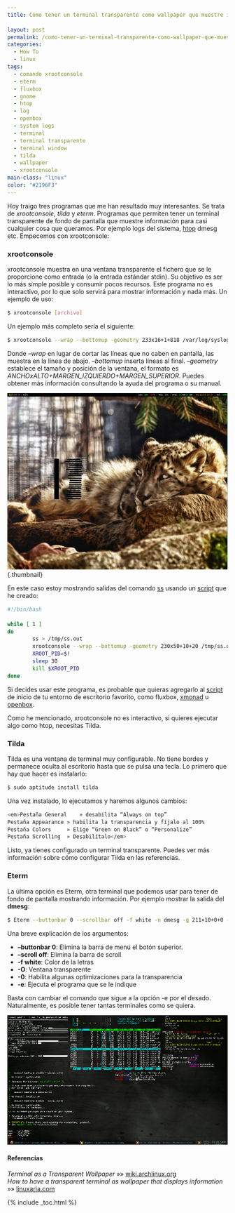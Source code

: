 ```yaml
---
title: Cómo tener un terminal transparente como wallpaper que muestre información

layout: post
permalink: /como-tener-un-terminal-transparente-como-wallpaper-que-muestre-informacion/
categories:
  - How To
  - linux
tags:
  - comando xrootconsole
  - eterm
  - fluxbox
  - gnome
  - htop
  - log
  - openbox
  - system logs
  - terminal
  - terminal transparente
  - terminal window
  - tilda
  - wallpaper
  - xrootconsole
main-class: "linux"
color: "#2196F3"
---
```

Hoy traigo tres programas que me han resultado muy interesantes. Se trata de *xrootconsole*, *tilda* y *eterm*. Programas que permiten tener un terminal transparente de fondo de pantalla que muestre información para casi cualquier cosa que queramos. Por ejemplo logs del sistema, [htop][1] dmesg etc. Empecemos con xrootconsole:  

<!--ad-->

### xrootconsole

xrootconsole muestra en una ventana transparente el fichero que se le proporcione como entrada (o la entrada estándar stdin). Su objetivo es ser lo más simple posible y consumir pocos recursos. Este programa no es interactivo, por lo que solo servirá para mostrar información y nada más. Un ejemplo de uso:

```bash
$ xrootconsole [archivo]

```

Un ejemplo más completo sería el siguiente:

```bash
$ xrootconsole --wrap --bottomup -geometry 233x16+1+818 /var/log/syslog &

```

Donde *&#8211;wrap* en lugar de cortar las líneas que no caben en pantalla, las muestra en la línea de abajo. *&#8211;bottomup* inserta líneas al final. *&#8211;geometry* establece el tamaño y posición de la ventana, el formato es *ANCHOxALTO+MARGEN\_IZQUIERDO+MARGEN\_SUPERIOR*. Puedes obtener más información consultando la ayuda del programa o su manual.

[<img src="/assets/img/2013/03/xroot-example-1024x817.jpg" alt="xroot example"   />][2]{.thumbnail}

En este caso estoy mostrando salidas del comando [ss][3] usando un [script][4] que he creado:

```bash
#!/bin/bash

while [ 1 ]
do
        ss > /tmp/ss.out
        xrootconsole --wrap --bottomup -geometry 230x50+10+20 /tmp/ss.out &
        XROOT_PID=$!
        sleep 30
        kill $XROOT_PID
done

```

Si decides usar este programa, es probable que quieras agregarlo al [script][4] de inicio de tu entorno de escritorio favorito, como fluxbox, [xmonad][5] u [openbox][6].

Como he mencionado, xrootconsole no es interactivo, si quieres ejecutar algo como htop, necesitas Tilda.

### Tilda

Tilda es una ventana de terminal muy configurable. No tiene bordes y permanece oculta al escritorio hasta que se pulsa una tecla. Lo primero que hay que hacer es instalarlo:

```bash
$ sudo aptitude install tilda

```

Una vez instalado, lo ejecutamos y haremos algunos cambios:

```bash
<em>Pestaña General    » desabilita “Always on top”
Pestaña Appearance » habilita la transparencia y fíjalo al 100%
Pestaña Colors     » Elige “Green on Black” o “Personalize”
Pestaña Scrolling  » Desabilítalo</em>

```

Listo, ya tienes configurado un terminal transparente. Puedes ver más información sobre cómo configurar Tilda en las referencias.

### Eterm

La última opción es Eterm, otra terminal que podemos usar para tener de fondo de pantalla mostrando información. Por ejemplo mostrar la salida del **dmesg**:

```bash
$ Eterm --buttonbar 0 --scrollbar off -f white -n dmesg -g 211×10+0+0 -O -0 -e watch --no-title -n10 -d 'dmesg | tail'

```

Una breve explicación de los argumentos:

  * **&#8211;buttonbar 0**: Elimina la barra de menú el botón superior.
  * **&#8211;scroll off**: Elimina la barra de scroll
  * **-f white**: Color de la letras
  * **-O**: Ventana transparente
  * **-0**: Habilita algunas optimizaciones para la transparencia
  * **-e**: Ejecuta el programa que se le indique

Basta con cambiar el comando que sigue a la opción -e por el desado. Naturalmente, es posible tener tantas terminales como se quiera.

<img src="/assets/img/2013/03/5809765.png" alt="Eterm"   />

#### Referencias

*Terminal as a Transparent Wallpaper* »» <a href="https://wiki.archlinux.org/index.php/Terminal_as_a_Transparent_Wallpaper" target="_blank">wiki.archlinux.org</a>  
*How to have a transparent terminal as wallpaper that displays information* »» <a href="http://linuxaria.com/pills/how-to-have-a-transparent-terminal-as-wallpaper-that-displays-information" target="_blank">linuxaria.com</a>



 [1]: /htop/ "htop"
 [2]: /assets/img/2013/03/xroot-example.jpg
 [3]: /comandos-ss-iproute2-linux/ "Algunos comandos útiles con iproute2"
 [4]: /script/
 [5]: /xmonad/
 [6]: /openbox/

{% include _toc.html %}

